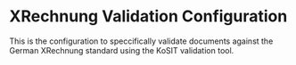 # XRechnung Validation Configuration

This is the configuration to speccifically validate documents against the German XRechnung standard using the KoSIT validation tool.
